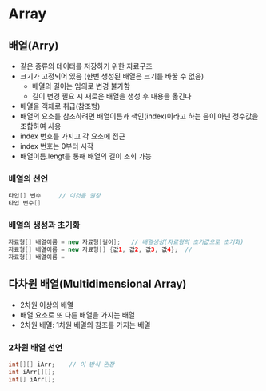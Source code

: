 # Array
## 배열(Arry)
- 같은 종류의 데이터를 저장하기 위한 자료구조
- 크기가 고정되어 있음 (한번 생성된 배열은 크기를 바꿀 수 없음)
    - 배열의 길이는 임의로 변경 불가함
    - 길이 변경 필요 시 새로운 배열을 생성 후 내용을 옮긴다
- 배열을 객체로 취급(참조형)
- 배열의 요소를 참조하려면 배열이름과 색인(index)이라고 하는 음이 아닌 정수값을 조합하여 사용
- index 번호를 가지고 각 요소에 접근
- index 번호는 0부터 시작
- 배열이름.lengt를 통해 배열의 길이 조회 가능

### 배열의 선언
```java
타입[] 변수     // 이것을 권장
타입 변수[]
```

### 배열의 생성과 초기화
```java
자료형[] 배열이름 = new 자료형[길이];   // 배열생성(자료형의 초기값으로 초기화)
자료형[] 배열이름 = new 자료형[] {값1, 값2, 값3, 값4};  //
자료형[] 배열이름 = 
```
## 다차원 배열(Multidimensional Array)
- 2차원 이상의 배열
- 배열 요소로 또 다른 배열을 가지는 배열
- 2차원 배열: 1차원 배열의 참조를 가지는 배열

### 2차원 배열 선언
```java
int[][] iArr;    // 이 방식 권장
int iArr[][];
int[] iArr[];
```